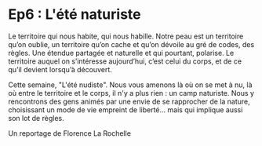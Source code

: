 # Ep6 : L'été naturiste

Le territoire qui nous habite, qui nous habille. Notre peau est un territoire qu’on oublie, un territoire qu’on cache et qu’on dévoile au gré de codes, des règles. Une étendue partagée et naturelle et qui pourtant, polarise. Le territoire auquel on s’intéresse aujourd’hui, c’est celui du corps, et de ce qu’il devient lorsqu’à découvert.

Cette semaine, "L'été nudiste". Nous vous amenons là où on se met à nu, là où entre le territoire et le corps, il n'y a plus rien : un camp naturiste. Nous y rencontrons des gens animés par une envie de se rapprocher de la nature, choisissant un mode de vie empreint de liberté… mais qui implique aussi son lot de règles.

Un reportage de Florence La Rochelle
